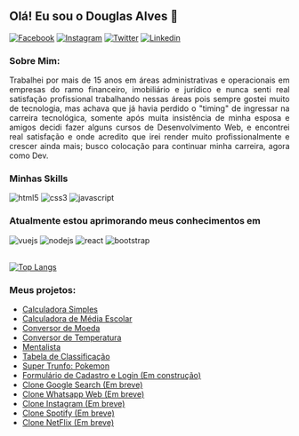 ## Olá! Eu sou o Douglas Alves 👋
[![Facebook](https://img.shields.io/badge/Facebook-1877F2?style=for-the-badge&logo=facebook&logoColor=white)](https://www.facebook.com/doughalves)
[![Instagram](https://img.shields.io/badge/Instagram-E4405F?style=for-the-badge&logo=instagram&logoColor=white)](https://www.instagram.com/doughalves)
[![Twitter](https://img.shields.io/badge/Twitter-1DA1F2?style=for-the-badge&logo=twitter&logoColor=white)](https://www.twitter.com/doughalves)
[![Linkedin](https://img.shields.io/badge/LinkedIn-0077B5?style=for-the-badge&logo=linkedin&logoColor=white)](https://www.linkedin.com/in/doughalves)

### Sobre Mim:
<div align="justify">Trabalhei por mais de 15 anos em áreas administrativas e operacionais em empresas do ramo financeiro, imobiliário e jurídico e nunca senti real satisfação profissional trabalhando nessas áreas pois sempre gostei muito de tecnologia, mas achava que já havia perdido o "timing" de ingressar na carreira tecnológica, somente após muita insistência de minha esposa e amigos decidi fazer alguns cursos de Desenvolvimento Web, e encontrei real satisfação e onde acredito que irei render muito profissionalmente e crescer ainda mais; busco colocação para continuar minha carreira, agora como Dev.</div>

### Minhas Skills
<div style="display: inline_block">
  <img aling="center" alt="html5" src="https://img.shields.io/badge/HTML5-E34F26?style=for-the-badge&logo=html5&logoColor=white">
  <img aling="center" alt="css3" src="https://img.shields.io/badge/CSS3-1572B6?style=for-the-badge&logo=css3&logoColor=white"/>
  <img aling="center" alt="javascript" src="https://img.shields.io/badge/JavaScript-323330?style=for-the-badge&logo=javascript&logoColor=F7DF1E"/>
</div>

### Atualmente estou aprimorando meus conhecimentos em
<div style="display: inline_block">
  <img aling="center" alt="vuejs" src="https://img.shields.io/badge/Vue.js-35495E?style=for-the-badge&logo=vue.js&logoColor=4FC08D"/>
  <img aling="center" alt="nodejs" src="https://img.shields.io/badge/Node.js-43853D?style=for-the-badge&logo=node.js&logoColor=white"/>
  <img aling="center" alt="react" src="https://img.shields.io/badge/React-20232A?style=for-the-badge&logo=react&logoColor=61DAFB"/>
  <img aling="center" alt="bootstrap" src="https://img.shields.io/badge/Bootstrap-563D7C?style=for-the-badge&logo=bootstrap&logoColor=white"/>
</div>
  </br>

[![Top Langs](https://github-readme-stats.vercel.app/api/top-langs/?username=doughalves&layout=compact)](https://github.com/anuraghazra/github-readme-stats)

### Meus projetos:
<!-- Imesão Dev - Alura -->
<ul>
  <li><a href="https://doughalves.github.io/calculadora-simples/">Calculadora Simples</a></li>
  <li><a href="https://doughalves.github.io/calculadora-media/">Calculadora de Média Escolar</a></li>
  <li><a href="https://doughalves.github.io/conversor-moeda/">Conversor de Moeda</a></li>
  <li><a href="https://doughalves.github.io/conversor-temperatura/">Conversor de Temperatura</a></li>
  <li><a href="https://doughalves.github.io/mentalista/">Mentalista</a></li>
  <li><a href="https://doughalves.github.io/tabela-classificacao/">Tabela de Classificação</a></li>
  <li><a href="https://doughalves.github.io/supertrunfo/">Super Trunfo: Pokemon</a></li>
  <li><a href="">Formulário de Cadastro e Login (Em construção)</a></li>
  <li><a href="">Clone Google Search (Em breve)</a></li>
  <li><a href="">Clone Whatsapp Web (Em breve)</a></li>
  <li><a href="">Clone Instagram (Em breve)</a></li>
  <li><a href="">Clone Spotify (Em breve)</a></li>
  <li><a href="">Clone NetFlix (Em breve)</a></li> 
  
 <!-- Projetos que ainda serão postados:

      Projetos HTML e CSS Basico e Tecnicas Avançadas - Udemy
        Página de Tributo
        Formulário
        Página de Agência
        Google
        Página de Contato
        Doceria
        HDC - Host

      Projetos Vue.js - Udemy
        O Matador de Monstros
        Tarefas To-Do
        The Stock Trader

      Projetos node.js - Udemy
        Primeira API
        API DevHouse
        API Task-list

      Projetos do Bootcamp Impulso React Web Developer - Digital Innovation One

-->
